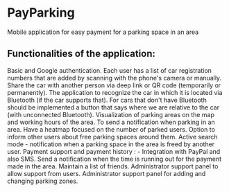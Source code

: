 # PayParking
 Mobile application for easy payment for a parking space in an area

## Functionalities of the application:

Basic and Google authentication.
Each user has a list of car registration numbers that are added by scanning with the phone's camera or manually.
Share the car with another person via deep link or QR code (temporarily or permanently).
The application to recognize the car in which it is located via Bluetooth (if the car supports that). For cars that don't have Bluetooth should be implemented a button that says where we are relative to the car (with unconnected Bluetooth).
Visualization of parking areas on the map and working hours of the area.
To send a notification when parking in an area.
Have a heatmap focused on the number of parked users.
Option to inform other users about free parking spaces around them.
Active search mode - notification when a parking space in the area is freed by another user.
Payment support and payment history :
    - Integration with PayPal and also SMS.
Send a notification when the time is running out for the payment made in the area.
Maintain a list of friends.
Administrator support panel to allow support from users.
Administrator support panel for adding and changing parking zones.
